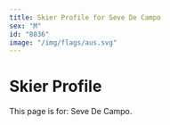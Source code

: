 ```yaml
---
title: Skier Profile for Seve De Campo
sex: "M"
id: "8036"
image: "/img/flags/aus.svg" 
---
```


# Skier Profile

This page is for: Seve De Campo.
    